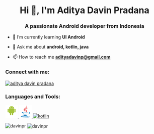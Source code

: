 <h1 align="center">Hi 👋, I'm Aditya Davin Pradana</h1>
<h3 align="center">A passionate Android developer from Indonesia</h3>

- 🌱 I’m currently learning **UI Android**

- 💬 Ask me about **android, kotlin, java**

- 📫 How to reach me **adityadavinp@gmail.com**

<h3 align="left">Connect with me:</h3>
<p align="left">
<a href="https://www.linkedin.com/in/aditya-davin-pradana-148453197/" target="blank"><img align="center" src="https://cdn.jsdelivr.net/npm/simple-icons@3.0.1/icons/linkedin.svg" alt="aditya davin pradana" height="30" width="40" /></a>
</p>

<h3 align="left">Languages and Tools:</h3>
<p align="left"> <a href="https://developer.android.com" target="_blank"> <img src="https://raw.githubusercontent.com/devicons/devicon/master/icons/android/android-original-wordmark.svg" alt="android" width="40" height="40"/> </a> <a href="https://www.java.com" target="_blank"> <img src="https://raw.githubusercontent.com/devicons/devicon/master/icons/java/java-original.svg" alt="java" width="40" height="40"/> </a> <a href="https://kotlinlang.org" target="_blank"> <img src="https://www.vectorlogo.zone/logos/kotlinlang/kotlinlang-icon.svg" alt="kotlin" width="40" height="40"/> </a> </p>

<p><img align="left" src="https://github-readme-stats.vercel.app/api/top-langs?username=davinpr&show_icons=true&locale=en&layout=compact" alt="davinpr" /></p>

<p>&nbsp;<img align="center" src="https://github-readme-stats.vercel.app/api?username=davinpr&show_icons=true&locale=en" alt="davinpr" /></p>
